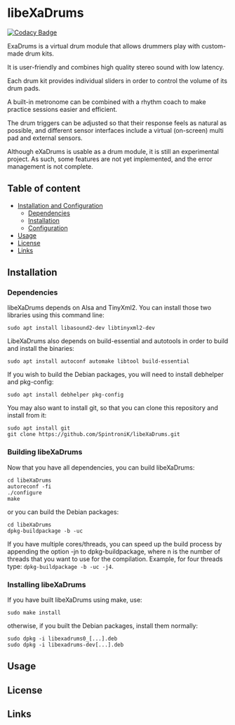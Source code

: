 # libeXaDrums

[![Codacy Badge](https://api.codacy.com/project/badge/Grade/6fd320220fc24258a77b70ac716e4ee1)](https://app.codacy.com/app/SpintroniK/libeXaDrums?utm_source=github.com&utm_medium=referral&utm_content=SpintroniK/libeXaDrums&utm_campaign=Badge_Grade_Dashboard)

 ExaDrums is a virtual drum module that allows drummers play with
 custom-made drum kits.
 
 It is user-friendly and combines high quality stereo sound with low
 latency.
 
 Each drum kit provides individual sliders in order to control the
 volume of its drum pads.
 
 A built-in metronome can be combined with a rhythm coach to make
 practice sessions easier and efficient.
 
 The drum triggers can be adjusted so that their response feels as
 natural as possible, and different sensor interfaces include a
 virtual (on-screen) multi pad and external sensors.
 
 Although eXaDrums is usable as a drum module, it is still an
 experimental project. As such, some features are not yet implemented,
 and the error management is not complete.

## Table of content

- [Installation and Configuration](#installation)
    - [Dependencies](#dependencies)
    - [Installation](#installation)
    - [Configuration](#configuration)
- [Usage](#usage)
- [License](#license)
- [Links](#links)

## Installation

### Dependencies

libeXaDrums depends on Alsa and TinyXml2. You can install those two libraries using this command line: <br />
```
sudo apt install libasound2-dev libtinyxml2-dev
```
LibeXaDrums also depends on build-essential and autotools in order to build and install the binaries: 
```
sudo apt install autoconf automake libtool build-essential 
```
If you wish to build the Debian packages, you will need to install debhelper and pkg-config: 
```
sudo apt install debhelper pkg-config
```
You may also want to install git, so that you can clone this repository and install from it: 
```
sudo apt install git
git clone https://github.com/SpintroniK/libeXaDrums.git 
```

### Building libeXaDrums

Now that you have all dependencies, you can build libeXaDrums: 
```
cd libeXaDrums
autoreconf -fi
./configure
make
```
or you can build the Debian packages: 
```
cd libeXaDrums
dpkg-buildpackage -b -uc
```
If you have multiple cores/threads, you can speed up the build process by appending the option -jn to dpkg-buildpackage, where n is the number of threads that you want to use for the compilation. 
Example, for four threads type: `dpkg-buildpackage -b -uc -j4`.

### Installing libeXaDrums

If you have built libeXaDrums using make, use:

```sudo make install```

otherwise, if you built the Debian packages, install them normally: 

```
sudo dpkg -i libexadrums0_[...].deb
sudo dpkg -i libexadrums-dev[...].deb
```

## Usage

## License

## Links
